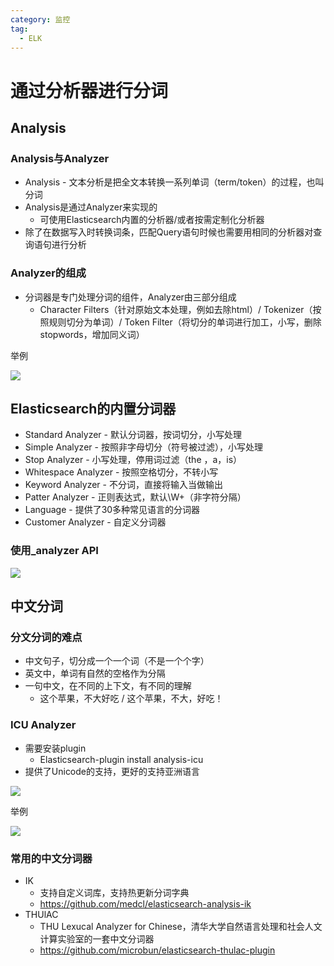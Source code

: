 ```yaml
---
category: 监控
tag:
  - ELK
---
```


# 通过分析器进行分词

## Analysis

### Analysis与Analyzer

* Analysis - 文本分析是把全文本转换一系列单词（term/token）的过程，也叫分词
* Analysis是通过Analyzer来实现的
  * 可使用Elasticsearch内置的分析器/或者按需定制化分析器
* 除了在数据写入时转换词条，匹配Query语句时候也需要用相同的分析器对查询语句进行分析

### Analyzer的组成

* 分词器是专门处理分词的组件，Analyzer由三部分组成
  * Character Filters（针对原始文本处理，例如去除html）/ Tokenizer（按照规则切分为单词）/ Token Filter（将切分的单词进行加工，小写，删除stopwords，增加同义词）

举例

![](https://gitee.com/clay-wangzhi/blogImg/raw/master/blogImg/1568094953293.png)

## Elasticsearch的内置分词器

* Standard Analyzer - 默认分词器，按词切分，小写处理
* Simple Analyzer - 按照非字母切分（符号被过滤），小写处理
* Stop Analyzer - 小写处理，停用词过滤（the ，a，is）
* Whitespace Analyzer - 按照空格切分，不转小写
* Keyword Analyzer - 不分词，直接将输入当做输出
* Patter Analyzer - 正则表达式，默认\W+（非字符分隔）
* Language - 提供了30多种常见语言的分词器
* Customer Analyzer  - 自定义分词器

### 使用_analyzer API

![](https://gitee.com/clay-wangzhi/blogImg/raw/master/blogImg/1568095742575.png)

## 中文分词

### 分文分词的难点

* 中文句子，切分成一个一个词（不是一个个字）
* 英文中，单词有自然的空格作为分隔
* 一句中文，在不同的上下文，有不同的理解
  * 这个苹果，不大好吃 / 这个苹果，不大，好吃！

### ICU Analyzer

* 需要安装plugin
  * Elasticsearch-plugin install analysis-icu
* 提供了Unicode的支持，更好的支持亚洲语言

![](https://gitee.com/clay-wangzhi/blogImg/raw/master/blogImg/1568096106355.png)

举例

![](https://gitee.com/clay-wangzhi/blogImg/raw/master/blogImg/1568096123515.png)

### 常用的中文分词器

* IK
  * 支持自定义词库，支持热更新分词字典
  * https://github.com/medcl/elasticsearch-analysis-ik
* THUlAC
  * THU Lexucal Analyzer for Chinese，清华大学自然语言处理和社会人文计算实验室的一套中文分词器
  * https://github.com/microbun/elasticsearch-thulac-plugin
